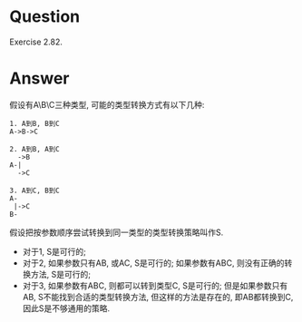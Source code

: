# Question
Exercise 2.82.

# Answer
假设有A\B\C三种类型, 可能的类型转换方式有以下几种:
```
1. A到B, B到C
A->B->C

2. A到B, A到C
  ->B
A-|
  ->C

3. A到C, B到C
A-
 |->C
B-
```
假设把按参数顺序尝试转换到同一类型的类型转换策略叫作S.

* 对于1, S是可行的;
* 对于2, 如果参数只有AB, 或AC, S是可行的; 如果参数有ABC, 则没有正确的转换方法, S是可行的;
* 对于3, 如果参数有ABC, 则都可以转到类型C, S是可行的; 但是如果参数只有AB, S不能找到合适的类型转换方法, 但这样的方法是存在的, 即AB都转换到C, 因此S是不够通用的策略. 
